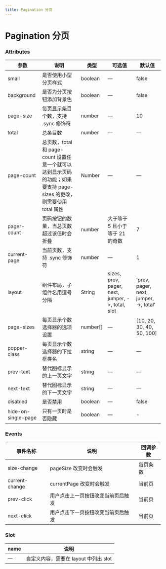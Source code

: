 ```yaml
---
title: Pagination 分页
---
```

# Pagination 分页 <Badge text="pass" type="success"/> <Badge text="0.0.1"/>

<ClientOnly>
  <pagination-></pagination->
</ClientOnly>

### Attributes

| 参数 | 说明 | 类型 | 可选值 | 默认值 |
| ---- | ---- | ---- | ---- | ---- |
| small | 是否使用小型分页样式 | boolean | — | false |
| background | 是否为分页按钮添加背景色 | boolean | — | false |
| page\-size | 每页显示条目个数，支持 \.sync 修饰符 | number | — | 10 |
| total | 总条目数  | number | —  | —  |
| page\-count | 总页数，total 和 page\-count 设置任意一个就可以达到显示页码的功能；如果要支持 page\-sizes 的更改，则需要使用 total 属性 | Number | — | — |
| pager\-count | 页码按钮的数量，当总页数超过该值时会折叠  | number | 大于等于 5 且小于等于 21 的奇数 | 7 |
| current\-page | 当前页数，支持 \.sync 修饰符 | number | — | 1 |
| layout | 组件布局，子组件名用逗号分隔 | String | sizes, prev, pager, next, jumper, \->, total, slot | 'prev, pager, next, jumper, \->, total' |
| page\-sizes | 每页显示个数选择器的选项设置 | number\[\] | — | \[10, 20, 30, 40, 50, 100\] |
| popper\-class | 每页显示个数选择器的下拉框类名 | string | — | — |
| prev\-text | 替代图标显示的上一页文字 | string | — | — |
| next\-text | 替代图标显示的下一页文字 | string | — | — |
| disabled | 是否禁用 | boolean | —  | false |
| hide\-on\-single\-page | 只有一页时是否隐藏 | boolean | — | \- |

### Events

| 事件名称 | 说明 | 回调参数 |
| ---- | ---- | ---- |
| size\-change    | pageSize 改变时会触发    | 每页条数 |
| current\-change | currentPage 改变时会触发 | 当前页  |
| prev\-click     | 用户点击上一页按钮改变当前页后触发  | 当前页  |
| next\-click     | 用户点击下一页按钮改变当前页后触发  | 当前页  |

### Slot

| name | 说明 |
|----|----|
|—|自定义内容，需要在 layout 中列出 slot|


